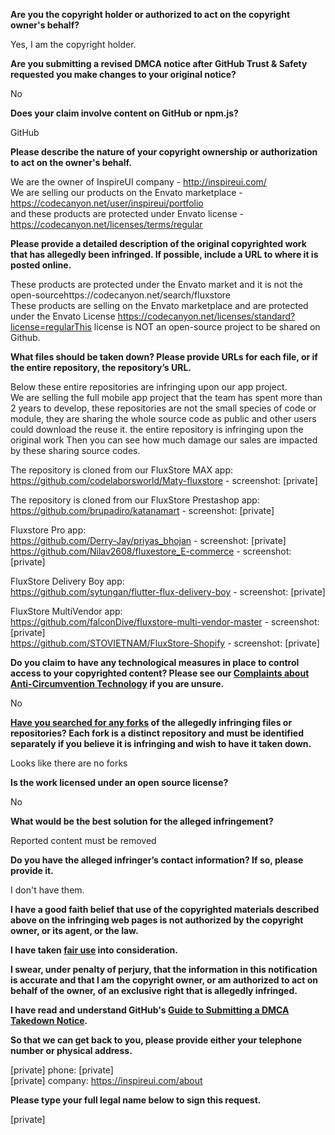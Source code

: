 **Are you the copyright holder or authorized to act on the copyright owner's behalf?**

Yes, I am the copyright holder.

**Are you submitting a revised DMCA notice after GitHub Trust & Safety requested you make changes to your original notice?**

No

**Does your claim involve content on GitHub or npm.js?**

GitHub

**Please describe the nature of your copyright ownership or authorization to act on the owner's behalf.**

We are the owner of InspireUI company - http://inspireui.com/  
We are selling our products on the Envato marketplace - https://codecanyon.net/user/inspireui/portfolio  
and these products are protected under Envato license - https://codecanyon.net/licenses/terms/regular  

**Please provide a detailed description of the original copyrighted work that has allegedly been infringed. If possible, include a URL to where it is posted online.**

These products are protected under the Envato market and it is not the open-sourcehttps://codecanyon.net/search/fluxstore    
These products are selling on the Envato marketplace and are protected under the Envato License https://codecanyon.net/licenses/standard?license=regularThis license is NOT an open-source project to be shared on Github.

**What files should be taken down? Please provide URLs for each file, or if the entire repository, the repository’s URL.**

Below these entire repositories are infringing upon our app project.  
We are selling the full mobile app project that the team has spent more than 2 years to develop, these repositories are not the small species of code or module, they are sharing the whole source code as public and other users could download the reuse it. the entire repository is infringing upon the original work
Then you can see how much damage our sales are impacted by these sharing source codes.

The repository is cloned from our FluxStore MAX app:  
https://github.com/codelaborsworld/Maty-fluxstore - screenshot: [private]

The repository is cloned from our FluxStore Prestashop app:  
https://github.com/brupadiro/katanamart - screenshot: [private]

Fluxstore Pro app:  
https://github.com/Derry-Jay/priyas_bhojan - screenshot: [private]  
https://github.com/Nilav2608/fluxestore_E-commerce - screenshot: [private]

FluxStore Delivery Boy app:  
https://github.com/sytungan/flutter-flux-delivery-boy - screenshot: [private]

FluxStore MultiVendor app:  
https://github.com/falconDive/fluxstore-multi-vendor-master - screenshot: [private]  
https://github.com/STOVIETNAM/FluxStore-Shopify - screenshot: [private]  

**Do you claim to have any technological measures in place to control access to your copyrighted content? Please see our <a href="https://docs.github.com/articles/guide-to-submitting-a-dmca-takedown-notice#complaints-about-anti-circumvention-technology">Complaints about Anti-Circumvention Technology</a> if you are unsure.**

No

**<a href="https://docs.github.com/articles/dmca-takedown-policy#b-what-about-forks-or-whats-a-fork">Have you searched for any forks</a> of the allegedly infringing files or repositories? Each fork is a distinct repository and must be identified separately if you believe it is infringing and wish to have it taken down.**

Looks like there are no forks

**Is the work licensed under an open source license?**

No

**What would be the best solution for the alleged infringement?**

Reported content must be removed

**Do you have the alleged infringer’s contact information? If so, please provide it.**

I don't have them.

**I have a good faith belief that use of the copyrighted materials described above on the infringing web pages is not authorized by the copyright owner, or its agent, or the law.**

**I have taken <a href="https://www.lumendatabase.org/topics/22">fair use</a> into consideration.**

**I swear, under penalty of perjury, that the information in this notification is accurate and that I am the copyright owner, or am authorized to act on behalf of the owner, of an exclusive right that is allegedly infringed.**

**I have read and understand GitHub's <a href="https://docs.github.com/articles/guide-to-submitting-a-dmca-takedown-notice/">Guide to Submitting a DMCA Takedown Notice</a>.**

**So that we can get back to you, please provide either your telephone number or physical address.**

[private] phone: [private]  
[private] company: https://inspireui.com/about

**Please type your full legal name below to sign this request.**

[private]
